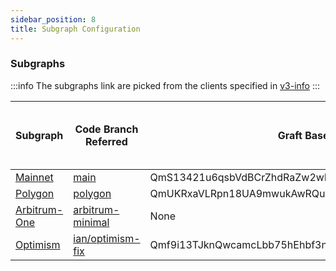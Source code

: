 ```yaml
---
sidebar_position: 8
title: Subgraph Configuration
---
```


### Subgraphs
:::info
The subgraphs link are picked from the clients specified in [v3-info](https://github.com/Uniswap/v3-info/blob/master/src/apollo/client.ts)
:::

|Subgraph|Code Branch Referred|Graft Base|Graft Block|NFT Position Manager Address|NFT Position Manager Start Block|
|-|-|-|-|-|-|
|[Mainnet](https://thegraph.com/hosted-service/subgraph/uniswap/uniswap-v3)|[main](https://github.com/Uniswap/v3-subgraph/tree/main)|QmS13421u6qsbVdBCrZhdRaZw2wH67drwF3urmueJvvJ5P|13591197|0xC36442b4a4522E871399CD717aBDD847Ab11FE88|12369651|
|[Polygon](https://thegraph.com/hosted-service/subgraph/ianlapham/uniswap-v3-polygon)|[polygon](https://github.com/Uniswap/v3-subgraph/tree/polygon)|QmUKRxaVLRpn18UA9mwukAwRQudH9TfBW5wiKCWEJghUS8|25459720|0xC36442b4a4522E871399CD717aBDD847Ab11FE88|22760586|
|[Arbitrum-One](https://thegraph.com/hosted-service/subgraph/ianlapham/uniswap-arbitrum-one)|[arbitrum-minimal](https://github.com/Uniswap/v3-subgraph/tree/arbitrum-minimal)|None|None|None|None|
|[Optimism](https://thegraph.com/hosted-service/subgraph/ianlapham/optimism-post-regenesis)|[ian/optimism-fix](https://github.com/Uniswap/v3-subgraph/tree/ian/optimism-fix)|Qmf9i13TJknQwcamcLbb75hEhbf3nqDi321XWhtFBj3P5s|10028767|0xC36442b4a4522E871399CD717aBDD847Ab11FE88|0|
